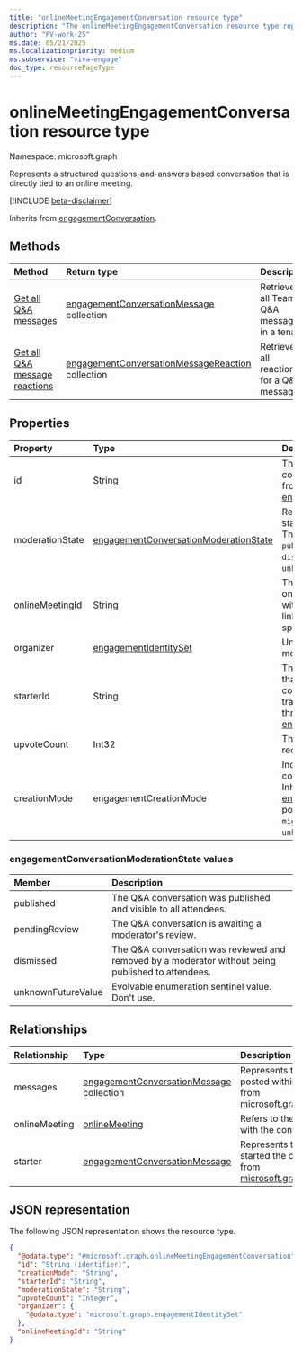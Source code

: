 ```yaml
---
title: "onlineMeetingEngagementConversation resource type"
description: "The onlineMeetingEngagementConversation resource type represents a structured Q&A thread that is directly tied to an online meeting."
author: "PV-work-25"
ms.date: 05/21/2025
ms.localizationpriority: medium
ms.subservice: "viva-engage"
doc_type: resourcePageType
---
```


# onlineMeetingEngagementConversation resource type

Namespace: microsoft.graph

Represents a structured questions-and-answers based conversation that is directly tied to an online meeting.

[!INCLUDE [beta-disclaimer](../../includes/beta-disclaimer.md)]


Inherits from [engagementConversation](../resources/engagementconversation.md).


## Methods
|Method|Return type|Description|
|:---|:---|:---|
|[Get all Q&A messages](../api/employeeexperience-getallonlinemeetingmessages.md)|[engagementConversationMessage](../resources/engagementconversationmessage.md) collection|Retrieves all Teams Q&A messages in a tenant|
|[Get all Q&A message reactions](../api/employeeexperience-getallonlinemeetingmessagereactions.md)|[engagementConversationMessageReaction](../resources/engagementconversationmessagereaction.md) collection|Retrieves all reactions for a Q&A message|


## Properties
|Property|Type|Description|
|:---|:---|:---|
| id | String | The unique identifier for the conversation object. Inherited from [entity](../resources/entity.md). Inherits from [entity](../resources/entity.md) |
|moderationState|[engagementConversationModerationState](#engagementconversationmoderationstate-values)|Represents the moderation status of the conversation. The possible values are: `published`, `pendingReview`, `dismissed`, `unknownFutureValue`.|
|onlineMeetingId|String|The unique identifier of the online meeting associated with this conversation. This links the conversation to a specific meeting instance.|
|organizer|[engagementIdentitySet](../resources/engagementidentityset.md)|Unique identifier of the online meeting organizer|
|starterId|String|The ID of the first message that initiated the Q&A conversation. Useful for tracing the origin of the thread.  Inherited from [engagementConversation](../resources/engagementconversation.md).|
|upvoteCount|Int32|The number of upvotes received by the conversation. |
|creationMode|engagementCreationMode|Indicates how the conversation was created. Inherited from [engagementConversation](../resources/engagementconversation.md).The possible values are: `none`, `migration`, `unknownFutureValue`.|

### engagementConversationModerationState values
| Member | Description |
|:---------------|:----------|
| published | The Q&A conversation was published and visible to all attendees.  |
| pendingReview | The Q&A conversation is awaiting a moderator's review. |
| dismissed | The Q&A conversation was reviewed and removed by a moderator without being published to attendees. |
| unknownFutureValue | Evolvable enumeration sentinel value. Don't use.|

## Relationships
|Relationship|Type|Description|
|:---|:---|:---|
|messages|[engagementConversationMessage](../resources/engagementconversationmessage.md) collection|Represents the collection of messages posted within the conversation. Inherited from [microsoft.graph.engagementConversation](../resources/engagementconversation.md)|
|onlineMeeting|[onlineMeeting](../resources/onlinemeeting.md)|Refers to the online meeting associated with the conversation.|
|starter|[engagementConversationMessage](../resources/engagementconversationmessage.md)|Represents the initial message that started the conversation thread. Inherited from [microsoft.graph.engagementConversation](../resources/engagementconversation.md)|

## JSON representation
The following JSON representation shows the resource type.
<!-- {
  "blockType": "resource",
  "keyProperty": "id",
  "@odata.type": "microsoft.graph.onlineMeetingEngagementConversation",
  "baseType": "microsoft.graph.engagementConversation",
  "openType": false
}
-->
``` json
{
  "@odata.type": "#microsoft.graph.onlineMeetingEngagementConversation",
  "id": "String (identifier)",
  "creationMode": "String",
  "starterId": "String",
  "moderationState": "String",
  "upvoteCount": "Integer",
  "organizer": {
    "@odata.type": "microsoft.graph.engagementIdentitySet"
  },
  "onlineMeetingId": "String"
}
```

